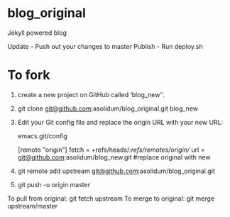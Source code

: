 blog_original
===================

Jekyll powered blog

Update - Push out your changes to master
Publish - Run deploy.sh

To fork
=======
1) create a new project on GitHub called ‘blog_new'’.
2) git clone git@github.com:asolidum/blog_original.git blog_new
3) Edit your Git config file and replace the origin URL with your new URL:

   emacs.git/config

   [remote "origin"]
           fetch = +refs/heads/*:refs/remotes/origin/*
           url = git@github.com:asolidum/blog_new.git #replace original with new
4) git remote add upstream git@github.com:asolidum/blog_original.git
5) git push -u origin master

To pull from original: git fetch upstream
To merge to original: git merge upstream/master
